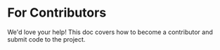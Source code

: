 # For Contributors

We'd love your help! This doc covers how to become a contributor and submit code to the project.
